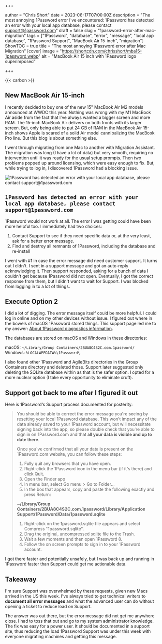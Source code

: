 +++

author = "Chris Short"
date = 2023-06-17T07:00:00Z
description = "The most annoying 1Password error I've encountered: 1Password has detected an error with your local app database, please contact support@1password.com"
draft = false
slug = "1password-error-after-mac-migration"
tags = ["1Password", "database", "error", "message", "local app database", "1Password Support", "MacBook Air 15-inch", "migration"]
ShowTOC = true
title = "The most annoying 1Password error after Mac Migration"
[cover]
image = "https://shortcdn.com/chrisshort/mba15-1password.webp"
alt = "MacBook Air 15 inch with 1Password logo superimposed"

+++

{{< carbon >}}

## New MacBook Air 15-inch

I recently decided to buy one of the new 15" MacBook Air M2 models announced at WWDC this year. Nothing was wrong with my M1 MacBook Air aside from the fact that I've always wanted a bigger screen and more RAM. The 15-inch MacBook Air delivers on both fronts with its larger screen. But, only being able to put 24 GB of RAM in the MacBook Air 15-inch shows Apple is scared of a solid Air model cannibalizing the MacBook Pro line. But this blog is about something else.

I went through migrating from one Mac to another with Migration Assistant. The migration was long (I have a lot of data) but very smooth, requiring no intervention until it was ready for the usual setup prompts. Then two problems popped up around licensing, which were easy enough to fix. But, while trying to log in, I discovered 1Password had a blocking issue.

![1Password has detected an error with your local app database, please contact support@1password.com](https://shortcdn.com/chrisshort/1Password-has-detected-an-error-with-your-local-app-database.webp#center)

## `1Password has detected an error with your local app database, please contact support@1password.com`

1Password would not work at all. The error I was getting could have been more helpful too. I immediately had two choices:

1. Contact Support to see if they need specific data or, at the very least, ask for a better error message.
1. Find and destroy all remnants of 1Password, including the database and re-install

I went with #1 in case the error message did need customer support. It turns out I didn't. I sent in a support message and got an auto-reply acknowledging it. Then support responded, asking for a bunch of data I couldn't get because 1Password did not open. Eventually, I got the correct response from them, but I didn't want to wait for Support. I was blocked from logging in to a lot of things.

## Execute Option 2

I did a lot of digging. The error message itself could be more helpful. I could log in online and on my other devices without issue. I figured out where in the bowels of macOS 1Password stored things. This support page led me to my answer: [About 1Password diagnostics information](https://support.1password.com/diagnostics-privacy/#how-1password-stores-and-removes-logs).

The databases are stored on macOS and Windows in these directories:

macOS: `~/Library/Group Containers/2BUA8C4S2C.com.1password/`  
Windows: `%LOCALAPPDATA%\1Password\`

I also found other 1Password and AgileBits directories in the Group Containers directory and deleted those. Support later suggested only deleting the SQLite database within as that is the safer option. I opted for a more nuclear option (I take every opportunity to eliminate cruft).

## Support got back to me after I figured it out

Here is 1Password's Support process documented for posterity:

> You should be able to correct the error message you're seeing by resetting your local 1Password database. This won't impact any of the data already saved to your 1Password account, but will necessitate signing back into the app, so please double check that you're able to sign in on 1Password.com and that **all your data is visible and up to date there**.
>
> Once you've confirmed that all your data is present on the 1Password.com website, you can follow these steps:
>
> 1. Fully quit any browsers that you have open.
> 1. Right-click the 1Password icon in the menu bar (if it's there) and click Quit.
> 1. Open the Finder app
> 1. In menu bar, select Go menu > Go to Folder...
> 1. In the box that appears, copy and paste the following exactly and press Return:
>
> **~/Library/Group Containers/2BUA8C4S2C.com.1password/Library/Application Support/1Password/Data/1password.sqlite**
>
> 1. Right-click on the 1password.sqlite file appears and select Compress "1password.sqlite".
> 1. Drag the original, uncompressed sqlite file to the Trash.
> 1. Wait a few moments and then open 1Password 8.
> 1. Follow the on screen prompts to sign in to your 1Password account.

I got there faster and potentially unsafely, but I was back up and running in 1Password faster than Support could get me actionable data.

## Takeaway

I'm sure Support was overwhelmed by these requests, given new Macs arrived in the US this week. I've always tried to get technical writers to **document all error messages** and what the advanced user can do without opening a ticket to reduce load on Support.

The answer was out there, but the error message did not get me anywhere close. I had to toss that out and go to my system administrator knowledge. The fix was easy for a power user. It should be documented in a support site, thus reducing the load 1Password Support was under this week with everyone migrating machines and getting this message.
